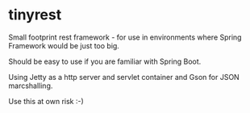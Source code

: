 # tinyrest
Small footprint rest framework - for use in environments where Spring Framework would be just too big.

Should be easy to use if you are familiar with Spring Boot.

Using Jetty as a http server and servlet container and Gson for JSON marcshalling.

Use this at own risk   :-)
